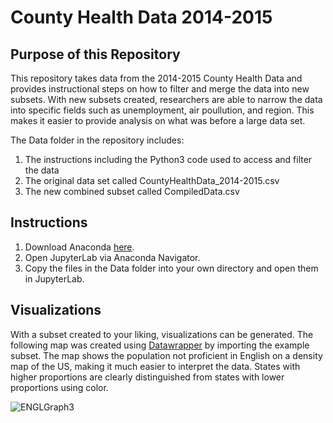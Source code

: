 # County Health Data 2014-2015
## Purpose of this Repository
This repository takes data from the 2014-2015 County Health Data and provides instructional steps on how to filter and merge the data into new subsets. With new subsets created, researchers are able to narrow the data into specific fields such as unemployment, air poullution, and region. This makes it easier to provide analysis on what was before a large data set.

The Data folder in the repository includes:
1. The instructions including the Python3 code used to access and filter the data
2. The original data set called CountyHealthData_2014-2015.csv
3. The new combined subset called CompiledData.csv

## Instructions
1. Download Anaconda [here](https://www.anaconda.com/).
2. Open JupyterLab via Anaconda Navigator.
3. Copy the files in the Data folder into your own directory and open them in JupyterLab.

## Visualizations
With a subset created to your liking, visualizations can be generated. The following map was created using [Datawrapper](https://www.datawrapper.de/) by importing the example subset. The map shows the population not proficient in English on a density map of the US, making it much easier to interpret the data. States with higher proportions are clearly distinguished from states with lower proportions using color.

![ENGLGraph3](https://user-images.githubusercontent.com/111792206/202930467-6a5eee53-b88d-470d-96ca-c093c39fb843.png)
